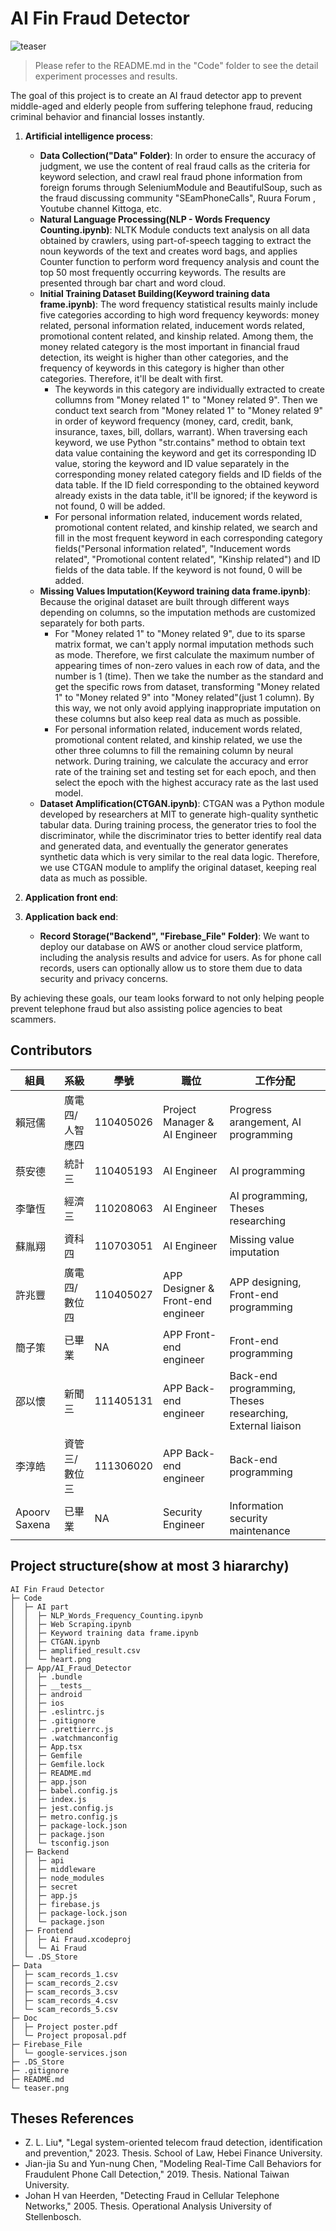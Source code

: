 # AI Fin Fraud Detector
![teaser](teaser.png)
> Please refer to the README.md in the "Code" folder to see the detail experiment processes and results.

The goal of this project is to create an AI fraud detector app to prevent middle-aged and elderly people from suffering telephone fraud, reducing criminal behavior and financial losses instantly.

1. **Artificial intelligence process**: 
   - **Data Collection("Data" Folder)**:  In order to ensure the accuracy of judgment, we use the content of real fraud calls as the criteria for keyword selection, and crawl real fraud phone information from foreign forums through SeleniumModule and BeautifulSoup, such as the fraud discussing community "SEamPhoneCalls", Ruura Forum , Youtube channel Kittoga, etc.
   - **Natural Language Processing(NLP - Words Frequency Counting.ipynb)**:  NLTK Module conducts text analysis on all data obtained by crawlers, using part-of-speech tagging to extract the noun keywords of the text and creates word bags, and applies Counter function to perform word frequency analysis and count the top 50 most frequently occurring keywords. The results are presented through bar chart and word cloud.
   - **Initial Training Dataset Building(Keyword training data frame.ipynb)**:  The word frequency statistical results mainly include five categories according to high word frequency keywords: money related, personal information related, inducement words related, promotional content related, and kinship related. Among them, the money related category is the most important in financial fraud detection, its weight is higher than other categories, and the frequency of keywords in this category is higher than other categories. Therefore, it'll be dealt with first.
      - The keywords in this category are individually extracted to create collumns from "Money related 1" to "Money related 9". Then we conduct text search from "Money related 1" to "Money related 9" in order of keyword frequency (money, card, credit, bank, insurance, taxes, bill, dollars, warrant). When traversing each keyword, we use Python "str.contains" method to obtain text data value containing the keyword and get its corresponding ID value, storing the keyword and ID value separately in the corresponding money related category fields and ID fields of the data table. If the ID field corresponding to the obtained keyword already exists in the data table, it'll be ignored; if the keyword is not found, 0 will be added.
      - For personal information related, inducement words related, promotional content related, and kinship related, we search and fill in the most frequent keyword in each corresponding category fields("Personal information related", "Inducement words related", "Promotional content related", "Kinship related") and ID fields of the data table. If the keyword is not found, 0 will be added.
   - **Missing Values Imputation(Keyword training data frame.ipynb)**: Because the original dataset are built through different ways depending on columns, so the imputation methods are customized separately for both parts.
      - For "Money related 1" to "Money related 9", due to its sparse matrix format, we can't apply normal imputation methods such as mode. Therefore, we first calculate the maximum number of appearing times of non-zero values in each row of data, and the number is 1 (time). Then we take the number as the standard and get the specific rows from dataset, transforming "Money related 1" to "Money related 9" into "Money related"(just 1 column). By this way, we not only avoid applying inappropriate imputation on these columns but also keep real data as much as possible.
      - For personal information related, inducement words related, promotional content related, and kinship related, we use the other three columns to fill the remaining column by neural network. During training, we calculate the accuracy and error rate of the training set and testing set for each epoch, and then select the epoch with the highest accuracy rate as the last used model.
   - **Dataset Amplification(CTGAN.ipynb)**: CTGAN was a Python module developed by researchers at MIT to generate high-quality synthetic tabular data. During training process, the generator tries to fool the discriminator, while the discriminator tries to better identify real data and generated data, and eventually the generator generates synthetic data which is very similar to the real data logic. Therefore, we use CTGAN module to amplify the original dataset, keeping real data as much as possible.

2. **Application front end**:

3. **Application back end**: 
   - **Record Storage("Backend", "Firebase_File" Folder)**: We want to deploy our database on AWS or another cloud service platform, including the analysis results and advice for users. As for phone call records, users can optionally allow us to store them due to data security and privacy concerns.

By achieving these goals, our team looks forward to not only helping people prevent telephone fraud but also assisting police agencies to beat scammers. 

## Contributors
| 組員    | 系級              | 學號       | 職位                     | 工作分配             |
|---------|-------------------|------------|--------------------------|----------------------|
| 賴冠儒  | 廣電四/人智應四   | 110405026  | Project Manager & AI Engineer     | Progress arangement, AI programming |
| 蔡安德  | 統計三            | 110405193  |  AI Engineer               | AI programming |
| 李肇恆  | 經濟三            | 110208063  | AI Engineer               | AI programming, Theses researching |
| 蘇胤翔  | 資科四     | 110703051  | AI Engineer              | Missing value imputation |
| 許兆豐  | 廣電四/數位四     | 110405027  | APP Designer & Front-end engineer       | APP designing, Front-end programming |
| 簡子策  | 已畢業            | NA  |  APP Front-end engineer               | Front-end programming |
| 邵以懷  | 新聞三            | 111405131  | APP Back-end engineer               | Back-end programming, Theses researching, External liaison |
| 李淳皓  | 資管三/數位三     | 111306020  | APP Back-end engineer               | Back-end programming |
| Apoorv Saxena  | 已畢業     | NA  | Security Engineer              | Information security maintenance |

## Project structure(show at most 3 hiararchy)
```
AI Fin Fraud Detector
├─ Code
│  ├─ AI part
│  │  ├─ NLP_Words_Frequency_Counting.ipynb
│  │  ├─ Web Scraping.ipynb
│  │  ├─ Keyword training data frame.ipynb
│  │  ├─ CTGAN.ipynb
│  │  ├─ amplified_result.csv
│  │  └─ heart.png
│  ├─ App/AI_Fraud_Detector
│  │  ├─ .bundle
│  │  ├─ __tests__
│  │  ├─ android
│  │  ├─ ios
│  │  ├─ .eslintrc.js
│  │  ├─ .gitignore
│  │  ├─ .prettierrc.js
│  │  ├─ .watchmanconfig
│  │  ├─ App.tsx
│  │  ├─ Gemfile
│  │  ├─ Gemfile.lock
│  │  ├─ README.md
│  │  ├─ app.json
│  │  ├─ babel.config.js
│  │  ├─ index.js
│  │  ├─ jest.config.js
│  │  ├─ metro.config.js
│  │  ├─ package-lock.json
│  │  ├─ package.json
│  │  └─ tsconfig.json
│  ├─ Backend
│  │  ├─ api
│  │  ├─ middleware
│  │  ├─ node_modules
│  │  ├─ secret
│  │  ├─ app.js
│  │  ├─ firebase.js
│  │  ├─ package-lock.json
│  │  └─ package.json
│  ├─ Frontend
│  │  ├─ Ai Fraud.xcodeproj
│  │  └─ Ai Fraud
│  └─ .DS_Store
├─ Data
│  ├─ scam_records_1.csv
│  ├─ scam_records_2.csv
│  ├─ scam_records_3.csv
│  ├─ scam_records_4.csv
│  └─ scam_records_5.csv
├─ Doc
│  ├─ Project poster.pdf
│  └─ Project proposal.pdf
├─ Firebase_File
│  └─ google-services.json
├─ .DS_Store
├─ .gitignore
├─ README.md
└─ teaser.png
```
## Theses References
* Z. L. Liu*, "Legal system-oriented telecom fraud detection, identification and prevention," 2023. Thesis. School of Law, Hebei Finance University.
* Jian-jia Su and Yun-nung Chen, "Modeling Real-Time Call Behaviors for Fraudulent Phone Call Detection," 2019. Thesis. National Taiwan University.
* Johan H van Heerden, "Detecting Fraud in Cellular Telephone Networks," 2005. Thesis. Operational Analysis University of Stellenbosch.

